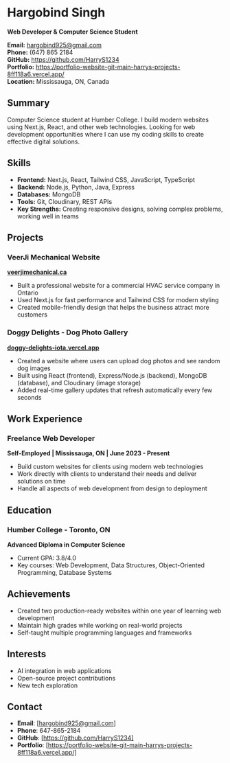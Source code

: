 # Hargobind Singh
**Web Developer & Computer Science Student**

**Email:** hargobind925@gmail.com  
**Phone:** (647) 865 2184   
**GitHub:** https://github.com/HarryS1234  
**Portfolio:** https://portfolio-website-git-main-harrys-projects-8ff118a6.vercel.app/  
**Location:** Mississauga, ON, Canada

## Summary
Computer Science student at Humber College. I build modern websites using Next.js, React, and other web technologies. Looking for web development opportunities where I can use my coding skills to create effective digital solutions.

## Skills
- **Frontend:** Next.js, React, Tailwind CSS, JavaScript, TypeScript
- **Backend:** Node.js, Python, Java, Express
- **Databases:** MongoDB
- **Tools:** Git, Cloudinary, REST APIs
- **Key Strengths:** Creating responsive designs, solving complex problems, working well in teams

## Projects

### VeerJi Mechanical Website
**[veerjimechanical.ca](https://www.veerjimechanical.ca/)**
- Built a professional website for a commercial HVAC service company in Ontario
- Used Next.js for fast performance and Tailwind CSS for modern styling
- Created mobile-friendly design that helps the business attract more customers

### Doggy Delights - Dog Photo Gallery
**[doggy-delights-iota.vercel.app](https://doggy-delights-iota.vercel.app/)**
- Created a website where users can upload dog photos and see random dog images
- Built using React (frontend), Express/Node.js (backend), MongoDB (database), and Cloudinary (image storage)
- Added real-time gallery updates that refresh automatically every few seconds

## Work Experience

### Freelance Web Developer
**Self-Employed | Mississauga, ON | June 2023 - Present**
- Build custom websites for clients using modern web technologies
- Work directly with clients to understand their needs and deliver solutions on time
- Handle all aspects of web development from design to deployment

## Education

### Humber College - Toronto, ON
**Advanced Diploma in Computer Science** 
- Current GPA: 3.8/4.0
- Key courses: Web Development, Data Structures, Object-Oriented Programming, Database Systems

## Achievements
- Created two production-ready websites within one year of learning web development
- Maintain high grades while working on real-world projects
- Self-taught multiple programming languages and frameworks

## Interests
- AI integration in web applications
- Open-source project contributions
- New tech exploration

## Contact
- **Email**: [hargobind925@gmail.com]
- **Phone**: 647-865-2184
- **GitHub**: [https://github.com/HarryS1234]
- **Portfolio**: [https://portfolio-website-git-main-harrys-projects-8ff118a6.vercel.app/]